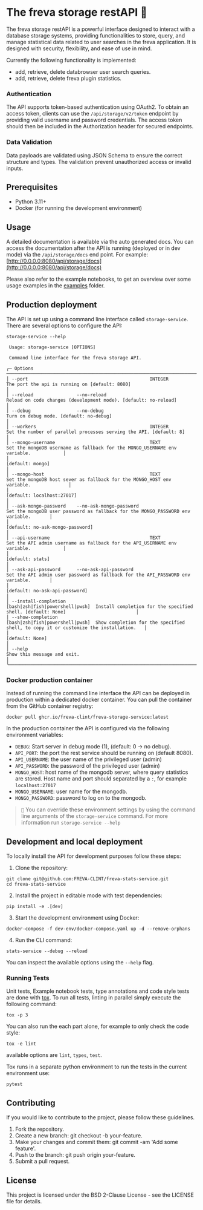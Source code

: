# The freva storage restAPI 🚀

The freva storage restAPI is a powerful interface designed to interact with a
database storage systems, providing functionalities to store, query, and
manage statistical data related to user searches in the freva application.
It is designed with security, flexibility, and ease of use in mind.

Currently the following functionality is implemented:

- add, retrieve, delete databrowser user search queries.
- add, retrieve, delete freva plugin statistics.


### Authentication
The API supports token-based authentication using OAuth2. To obtain an access
token, clients can use the ``/api/storage/v2/token`` endpoint by providing
valid username and password credentials. The access token should then be
included in the Authorization header for secured endpoints.

### Data Validation
Data payloads are validated using JSON Schema to ensure the correct
structure and types. The validation prevent unauthorized access
or invalid inputs.


## Prerequisites

- Python 3.11+
- Docker (for running the development environment)

## Usage

A detailed documentation is available via the auto generated docs.
You can access the documentation after the API is running (deployed or in dev mode)
via the ``/api/storage/docs`` end point. For example:
[http://0.0.0.0:8080/api/storage/docs](http://0.0.0.0:8080/api/storage/docs)

Please also refer to the example notebooks, to get an overview over some usage
examples in the [examples](examples) folder.

## Production deployment
The API is set up using a command line interface called ``storage-service``.
There are several options to configure the API:

```console
storage-service --help

 Usage: storage-service [OPTIONS]

 Command line interface for the freva storage API.

╭─ Options ────────────────────────────────────────────────────────────────────────────────────────────────────────────────────────────────────────────────────────────────╮
│ --port                                             INTEGER                          The port the api is running on [default: 8080]                                       │
│ --reload                --no-reload                                                 Reload on code changes (development mode). [default: no-reload]                      │
│ --debug                 --no-debug                                                  Turn on debug mode. [default: no-debug]                                              │
│ --workers                                          INTEGER                          Set the number of parallel processes serving the API. [default: 8]                   │
│ --mongo-username                                   TEXT                             Set the mongoDB username as fallback for the MONGO_USERNAME env variable.            │
│                                                                                     [default: mongo]                                                                     │
│ --mongo-host                                       TEXT                             Set the mongoDB host sever as fallback for the MONGO_HOST env variable.              │
│                                                                                     [default: localhost:27017]                                                           │
│ --ask-mongo-password    --no-ask-mongo-password                                     Set the mongoDB user password as fallback for the MONGO_PASSWORD env variable.       │
│                                                                                     [default: no-ask-mongo-password]                                                     │
│ --api-username                                     TEXT                             Set the API admin username as fallback for the API_USERNAME env variable.            │
│                                                                                     [default: stats]                                                                     │
│ --ask-api-password      --no-ask-api-password                                       Set the API admin user password as fallback for the API_PASSWORD env variable.       │
│                                                                                     [default: no-ask-api-password]                                                       │
│ --install-completion                               [bash|zsh|fish|powershell|pwsh]  Install completion for the specified shell. [default: None]                          │
│ --show-completion                                  [bash|zsh|fish|powershell|pwsh]  Show completion for the specified shell, to copy it or customize the installation.   │
│                                                                                     [default: None]                                                                      │
│ --help                                                                              Show this message and exit.                                                          │
╰──────────────────────────────────────────────────────────────────────────────────────────────────────────────────────────────────────────────────────────────────────────╯

```


### Docker production container

Instead of running the command line interface the API can be deployed
in production within a dedicated docker container. You can pull the container
from the GitHub container registry:

```console
docker pull ghcr.io/freva-clint/freva-storage-service:latest
```

In the production container the API is configured via the following environment
variables:

- ``DEBUG``: Start server in debug mode (1), (default: 0 -> no debug).
- ``API_PORT``: the port the rest service should be running on (default 8080).
- ``API_USERNAME``: the user name of the privileged user (admin)
- ``API_PASSWORD``: the password of the privileged user (admin)
- ``MONGO_HOST``: host name of the mongodb server, where query statistics are
                 stored. Host name and port should separated by a ``:``, for
                 example ``localhost:27017``
- ``MONGO_USERNAME``: user name for the mongodb.
- ``MONGO_PASSWORD``: password to log on to the mongodb.

> ``📝`` You can override these environment settings by using the command line
         arguments of the ``storage-service`` command. For more information run
         ``storage-service --help``


## Development and local deployment

To locally install the API for development purposes follow these steps:

1. Clone the repository:

```console
git clone git@github.com:FREVA-CLINT/freva-stats-service.git
cd freva-stats-service
```

2. Install the project in editable mode with test dependencies:

```console
pip install -e .[dev]
```

3. Start the development environment using Docker:

```console
docker-compose -f dev-env/docker-compose.yaml up -d --remove-orphans
```

4. Run the CLI command:

 ```console
stats-service --debug --reload
```
You can inspect the available options using the ``--help`` flag.

### Running Tests

Unit tests, Example notebook tests, type annotations and code style tests
are done with [tox](https://tox.wiki/en/latest/). To run all tests, linting
in parallel simply execute the following command:

```console
tox -p 3
```
You can also run the each part alone, for example to only check the code style:

```console
tox -e lint
```
available options are ``lint``, ``types``, ``test``.

Tox runs in a separate python environment to run the tests in the current
environment use:

```console
pytest
```

## Contributing

If you would like to contribute to the project, please follow these guidelines.

1.    Fork the repository.
2.    Create a new branch: git checkout -b your-feature.
3.    Make your changes and commit them: git commit -am 'Add some feature'.
4.    Push to the branch: git push origin your-feature.
5.    Submit a pull request.

## License

This project is licensed under the BSD 2-Clause License -
see the LICENSE file for details.
